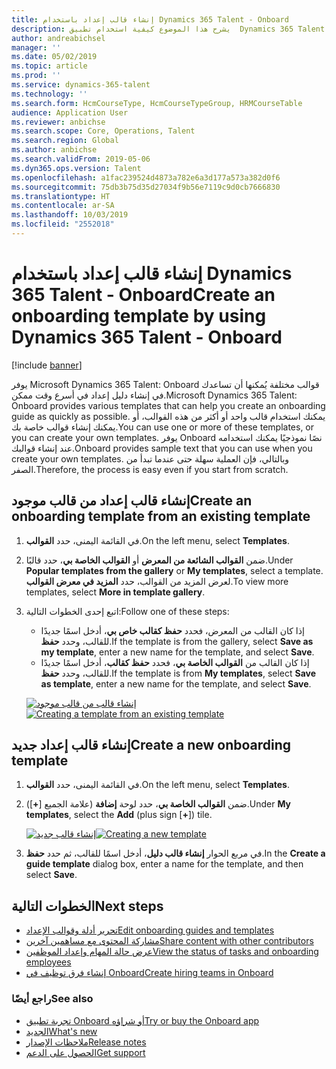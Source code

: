 ```yaml
---
title: إنشاء قالب إعداد باستخدام Dynamics 365 Talent - Onboard
description: يشرح هذا الموضوع كيفية استخدام تطبيق  Dynamics 365 Talent - Onboard لإنشاء قالب دليل إعداد الموظفين الجدد لديك. تعتبر هذه المهمة خطوة أولى أساسية في استراتيجية التوظيف إلى التقاعد في إدارة رؤوس الأموال البشرية‬.
author: andreabichsel
manager: ''
ms.date: 05/02/2019
ms.topic: article
ms.prod: ''
ms.service: dynamics-365-talent
ms.technology: ''
ms.search.form: HcmCourseType, HcmCourseTypeGroup, HRMCourseTable
audience: Application User
ms.reviewer: anbichse
ms.search.scope: Core, Operations, Talent
ms.search.region: Global
ms.author: anbichse
ms.search.validFrom: 2019-05-06
ms.dyn365.ops.version: Talent
ms.openlocfilehash: a1fac239524d4873a782e6a3d177a573a382d0f6
ms.sourcegitcommit: 75db3b75d35d27034f9b56e7119c9d0cb7666830
ms.translationtype: HT
ms.contentlocale: ar-SA
ms.lasthandoff: 10/03/2019
ms.locfileid: "2552018"
---
```

# <a name="create-an-onboarding-template-by-using-dynamics-365-talent---onboard"></a><span data-ttu-id="8ca71-104">إنشاء قالب إعداد باستخدام Dynamics 365 Talent - Onboard</span><span class="sxs-lookup"><span data-stu-id="8ca71-104">Create an onboarding template by using Dynamics 365 Talent - Onboard</span></span>

[!include [banner](includes/banner.md)]

<span data-ttu-id="8ca71-105">يوفر Microsoft Dynamics 365 Talent: Onboard قوالب مختلفة يُمكنها أن تساعدك في إنشاء دليل إعداد في أسرع وقت ممكن.</span><span class="sxs-lookup"><span data-stu-id="8ca71-105">Microsoft Dynamics 365 Talent: Onboard provides various templates that can help you create an onboarding guide as quickly as possible.</span></span> <span data-ttu-id="8ca71-106">يمكنك استخدام قالب واحد أو أكثر من هذه القوالب، أو يمكنك إنشاء قوالب خاصة بك.</span><span class="sxs-lookup"><span data-stu-id="8ca71-106">You can use one or more of these templates, or you can create your own templates.</span></span> <span data-ttu-id="8ca71-107">يوفر Onboard نصًا نموذجيًا يمكنك استخدامه عند إنشاء قوالبك.</span><span class="sxs-lookup"><span data-stu-id="8ca71-107">Onboard provides sample text that you can use when you create your own templates.</span></span> <span data-ttu-id="8ca71-108">وبالتالي، فإن العملية سهلة حتى عندما تبدأ من الصفر.</span><span class="sxs-lookup"><span data-stu-id="8ca71-108">Therefore, the process is easy even if you start from scratch.</span></span>

## <a name="create-an-onboarding-template-from-an-existing-template"></a><span data-ttu-id="8ca71-109">إنشاء قالب إعداد من قالب موجود</span><span class="sxs-lookup"><span data-stu-id="8ca71-109">Create an onboarding template from an existing template</span></span>

1. <span data-ttu-id="8ca71-110">في القائمة اليمنى، حدد **القوالب**.</span><span class="sxs-lookup"><span data-stu-id="8ca71-110">On the left menu, select **Templates**.</span></span>
2. <span data-ttu-id="8ca71-111">ضمن **القوالب الشائعة  من المعرض** أو **القوالب الخاصة بي**، حدد قالبًا.</span><span class="sxs-lookup"><span data-stu-id="8ca71-111">Under **Popular templates from the gallery** or **My templates**, select a template.</span></span> <span data-ttu-id="8ca71-112">لعرض المزيد من القوالب، حدد **المزيد في معرض القوالب**.</span><span class="sxs-lookup"><span data-stu-id="8ca71-112">To view more templates, select **More in template gallery**.</span></span>
3. <span data-ttu-id="8ca71-113">اتبع إحدى الخطوات التالية:</span><span class="sxs-lookup"><span data-stu-id="8ca71-113">Follow one of these steps:</span></span>

    - <span data-ttu-id="8ca71-114">إذا كان القالب من المعرض، فحدد **حفظ كقالب خاص بي**، أدخل اسمًا جديدًا للقالب، وحدد **حفظ**.</span><span class="sxs-lookup"><span data-stu-id="8ca71-114">If the template is from the gallery, select **Save as my template**, enter a new name for the template, and select **Save**.</span></span>
    - <span data-ttu-id="8ca71-115">إذا كان القالب من **القوالب الخاصة بي**، فحدد **حفظ كقالب**، أدخل اسمًا جديدًا للقالب، وحدد **حفظ**.</span><span class="sxs-lookup"><span data-stu-id="8ca71-115">If the template is from **My templates**, select **Save as template**, enter a new name for the template, and select **Save**.</span></span>

    <span data-ttu-id="8ca71-116">[![إنشاء قالب من قالب موجود](./media/onboard-save-template.png)](./media/onboard-save-template.png)</span><span class="sxs-lookup"><span data-stu-id="8ca71-116">[![Creating a template from an existing template](./media/onboard-save-template.png)](./media/onboard-save-template.png)</span></span>

## <a name="create-a-new-onboarding-template"></a><span data-ttu-id="8ca71-117">إنشاء قالب إعداد جديد</span><span class="sxs-lookup"><span data-stu-id="8ca71-117">Create a new onboarding template</span></span>

1. <span data-ttu-id="8ca71-118">في القائمة اليمنى، حدد **القوالب**.</span><span class="sxs-lookup"><span data-stu-id="8ca71-118">On the left menu, select **Templates**.</span></span>
2. <span data-ttu-id="8ca71-119">ضمن **القوالب الخاصة بي**، حدد لوحة **إضافة** (علامة الجميع \[**+**\]).</span><span class="sxs-lookup"><span data-stu-id="8ca71-119">Under **My templates**, select the **Add** (plus sign \[**+**\]) tile.</span></span>

    <span data-ttu-id="8ca71-120">[![إنشاء قالب جديد](./media/onboard-create-new-template.png)](./media/onboard-create-new-template.png)</span><span class="sxs-lookup"><span data-stu-id="8ca71-120">[![Creating a new template](./media/onboard-create-new-template.png)](./media/onboard-create-new-template.png)</span></span>

3. <span data-ttu-id="8ca71-121">في مربع الحوار **إنشاء قالب دليل**، أدخل اسمًا للقالب، ثم حدد **حفظ**.</span><span class="sxs-lookup"><span data-stu-id="8ca71-121">In the **Create a guide template** dialog box, enter a name for the template, and then select **Save**.</span></span>

## <a name="next-steps"></a><span data-ttu-id="8ca71-122">الخطوات التالية</span><span class="sxs-lookup"><span data-stu-id="8ca71-122">Next steps</span></span>

- [<span data-ttu-id="8ca71-123">تحرير أدلة وقوالب الإعداد</span><span class="sxs-lookup"><span data-stu-id="8ca71-123">Edit onboarding guides and templates</span></span>](./onboard-edit-guides-templates.md)
- [<span data-ttu-id="8ca71-124">مشاركة المحتوى مع مساهمين آخرين</span><span class="sxs-lookup"><span data-stu-id="8ca71-124">Share content with other contributors</span></span>](./onboard-share-template.md)
- [<span data-ttu-id="8ca71-125">عرض حالة المهام وإعداد الموظفين</span><span class="sxs-lookup"><span data-stu-id="8ca71-125">View the status of tasks and onboarding employees</span></span>](./onboard-view-status.md)
- [<span data-ttu-id="8ca71-126">إنشاء فرق توظيف في Onboard‎</span><span class="sxs-lookup"><span data-stu-id="8ca71-126">Create hiring teams in Onboard</span></span>](./onboard-create-team.md)

### <a name="see-also"></a><span data-ttu-id="8ca71-127">راجع أيضًا</span><span class="sxs-lookup"><span data-stu-id="8ca71-127">See also</span></span>

- [<span data-ttu-id="8ca71-128">تجربة تطبيق Onboard أو شراؤه</span><span class="sxs-lookup"><span data-stu-id="8ca71-128">Try or buy the Onboard app</span></span>](https://dynamics.microsoft.com/talent/onboard/)
- [<span data-ttu-id="8ca71-129">الجديد</span><span class="sxs-lookup"><span data-stu-id="8ca71-129">What's new</span></span>](./whats-new.md)
- [<span data-ttu-id="8ca71-130">ملاحظات الإصدار</span><span class="sxs-lookup"><span data-stu-id="8ca71-130">Release notes</span></span>](https://docs.microsoft.com/business-applications-release-notes/index)
- [<span data-ttu-id="8ca71-131">الحصول على الدعم</span><span class="sxs-lookup"><span data-stu-id="8ca71-131">Get support</span></span>](./talent-support.md)
